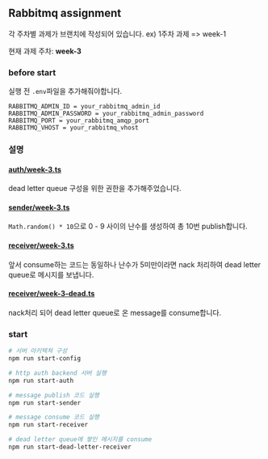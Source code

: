 ## Rabbitmq assignment

각 주차별 과제가 브랜치에 작성되어 있습니다.
ex) 1주차 과제 => week-1

현재 과제 주차: **week-3**

### before start

실행 전 `.env`파일을 추가해줘야합니다.

```test
RABBITMQ_ADMIN_ID = your_rabbitmq_admin_id
RABBITMQ_ADMIN_PASSWORD = your_rabbitmq_admin_password
RABBITMQ_PORT = your_rabbitmq_amqp_port
RABBITMQ_VHOST = your_rabbitmq_vhost
```

### 설명
#### [auth/week-3.ts](https://github.com/Circlewee/rabbitmq-assignment/blob/week-3/src/auth/week-3.ts)
dead letter queue 구성을 위한 권한을 추가해주었습니다.

#### [sender/week-3.ts](https://github.com/Circlewee/rabbitmq-assignment/blob/week-3/src/sender/week-3.ts)
`Math.random() * 10`으로 0 - 9 사이의 난수를 생성하여 총 10번 publish합니다.

#### [receiver/week-3.ts](https://github.com/Circlewee/rabbitmq-assignment/blob/week-3/src/receiver/week-3.ts)
앞서 consume하는 코드는 동일하나 난수가 5미만이라면 nack 처리하여 dead letter queue로 메시지를 보냅니다.

#### [receiver/week-3-dead.ts](https://github.com/Circlewee/rabbitmq-assignment/blob/week-3/src/receiver/week-3-dead.ts)
nack처리 되어 dead letter queue로 온 message를 consume합니다.


### start

```bash
# 서버 아키텍쳐 구성
npm run start-config

# http auth backend 서버 실행
npm run start-auth

# message publish 코드 실행
npm run start-sender

# message consume 코드 실행
npm run start-receiver

# dead letter queue에 쌓인 메시지를 consume
npm run start-dead-letter-receiver
```
